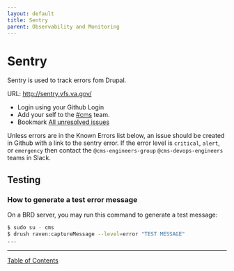 ```yaml
---
layout: default
title: Sentry
parent: Observability and Monitoring
---
```


# Sentry

Sentry is used to track errors fom Drupal.

URL: http://sentry.vfs.va.gov/
* Login using your Github Login
* Add your self to the [#cms](http://sentry.vfs.va.gov/settings/vsp/teams/cms/members/) team.
* Bookmark [All unresolved issues](http://sentry.vfs.va.gov/organizations/vsp/issues/?project=14&query=is%3Aunresolved)

Unless errors are in the Known Errors list below, an issue should be created in Github with a link to the sentry error.  If the error level is `critical`, `alert`, or `emergency` then contact the `@cms-engineers-group` `@cms-devops-engineers` teams in Slack.

## Testing

### How to generate a test error message

On a BRD server, you may run this command to generate a test message:

```bash
$ sudo su - cms
$ drush raven:captureMessage --level=error "TEST MESSAGE"
...
```

----

[Table of Contents](../README.md)
